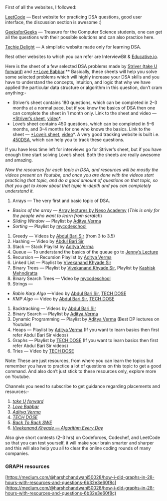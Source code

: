 First of all the websites, I followed:

[LeetCode](http://www.leetcode.com/) — Best website for practicing DSA questions, good user interface, the discussion section is awesome :)

[GeeksforGeeks](http://www.geeksforgeeks.com/) — Treasure for the Computer Science students, one can get all the questions with their possible solutions and can also practice here.

[Techie Delight](https://www.techiedelight.com/) — A simplistic website made only for learning DSA.

Rest other websites to which you can refer are InterviewBit & [Educative.io](http://educative.io/).

Here is the sheet of a few selected DSA problems made by [Striver (take U forward)](https://www.youtube.com/channel/UCJskGeByzRRSvmOyZOz61ig) and [**Love Babbar](https://www.youtube.com/channel/UCQHLxxBFrbfdrk1jF0moTpw).** Basically, these sheets will help you solve some selected problems which will highly increase your DSA skills and you have to understand the concepts, intuition, and logic that why we have applied the particular data structure or algorithm in this question, don’t cram anything:-

- Striver’s sheet contains 180 questions, which can be completed in 2–3 months at a normal pace, but if you know the basics of DSA then one can complete the sheet in 1 month only. Link to the sheet and video — [*Striver’s sheet](https://docs.google.com/document/d/1SM92efk8oDl8nyVw8NHPnbGexTS9W-1gmTEYfEurLWQ/edit), [video](https://www.youtube.com/watch?v=WNtzUR_MwUQ&ab_channel=takeUforward)*.
- Love’s sheet contains 450 questions, which can be completed in 5–6 months, and 3–4 months for one who knows the basics. Link to the sheet — [*Love’s sheet](https://drive.google.com/file/d/1FMdN_OCfOI0iAeDlqswCiC2DZzD4nPsb/view), [video](https://www.youtube.com/watch?v=4iFALQ1ACdA&ab_channel=LoveBabbar)*. A very good tracking website is built i.e. [450DSA](http://450dsa.com/), which can help you to track these questions.

If you have less time left for interviews go for Striver’s sheet, but if you have enough time start solving Love’s sheet. Both the sheets are really awesome and amazing.

_Now the resources for each topic in DSA, and resources will be mostly the videos present on Youtube, and once you are done with the videos start practicing that topic, and do a good amount of questions on that topic, so that you get to know about that topic in-depth and you can completely understand it._

1. Arrays — The very first and basic topic of DSA.

- _Basics of the array_ — [Array lectures by Neso Academy](https://www.youtube.com/watch?v=55l-aZ7_F24&list=PLBlnK6fEyqRjoG6aJ4FvFU1tlXbjLBiOP&ab_channel=NesoAcademy) (_This is only for the people who want to learn from scratch_)
- _Sliding Window_ — Playlist by [Aditya Verma](https://www.youtube.com/watch?v=EHCGAZBbB88&list=PL_z_8CaSLPWeM8BDJmIYDaoQ5zuwyxnfj&ab_channel=AdityaVerma)
- _Sorting_ — Playlist by [mycodeschool](https://www.youtube.com/watch?v=pkkFqlG0Hds&list=PL2_aWCzGMAwKedT2KfDMB9YA5DgASZb3U&index=1&ab_channel=mycodeschool)

1. Greedy — Videos by [Abdul Bari Sir](https://www.youtube.com/watch?v=0IAPZzGSbME&list=PLDN4rrl48XKpZkf03iYFl-O29szjTrs_O&ab_channel=AbdulBari) (from 3 to 3.5)
2. Hashing — Video by [Abdul Bari Sir](https://www.youtube.com/watch?v=mFY0J5W8Udk&ab_channel=AbdulBari)
3. Stack — Stack Playlist by [Aditya Verma](https://www.youtube.com/watch?v=P1bAPZg5uaE&list=PL_z_8CaSLPWdeOezg68SKkeLN4-T_jNHd&ab_channel=AdityaVerma)
4. Queue — To understand the basics of the queue go to [Jenny’s Lecture](https://youtu.be/zp6pBNbUB2U)
5. Recursion — Recursion Playlist by [Aditya Verma](https://www.youtube.com/watch?v=kHi1DUhp9kM&list=PL_z_8CaSLPWeT1ffjiImo0sYTcnLzo-wY&ab_channel=AdityaVerma)
6. Linked List — Playlist by [Vivekanand Khyade Sir](https://www.youtube.com/watch?v=Rs1KPyb9fHY&list=PLeIMaH7i8JDio7glJoO1rQIAo4g1msRRG&ab_channel=VivekanandKhyade-AlgorithmEveryDay)
7. Binary Trees — Playlist by [Vivekanand Khyade Sir](https://www.youtube.com/watch?v=SiyEwLrPpyQ&list=PLeIMaH7i8JDj7DnmO7lll97P1yZjMCpgY&ab_channel=VivekanandKhyade-AlgorithmEveryDay), Playlist by [Kashisk Mehndiratta](https://www.youtube.com/watch?v=kgAAfIB_358&list=PLNxqWc8Uj2LRbsOlBiPJZAyZpaUwdDepd&index=1&ab_channel=KashishMehndiratta)
8. Binary Search Trees — Video by [mycodeschool](https://www.youtube.com/watch?v=pYT9F8_LFTM&ab_channel=mycodeschool)
9. Strings —

- _Rabin Karp Algo_ —Video by [Abdul Bari Sir](https://www.youtube.com/watch?v=qQ8vS2btsxI), [TECH DOSE](https://www.youtube.com/watch?v=BQ9E-2umSWc&ab_channel=TECHDOSE)
- _KMP Algo —_ Video by [Abdul Bari Sir](https://www.youtube.com/watch?v=V5-7GzOfADQ&ab_channel=AbdulBari), [TECH DOSE](https://www.youtube.com/watch?v=ziteu2FpYsA&ab_channel=TECHDOSE)

1. Backtracking — Videos by [Abdul Bari Sir](https://www.youtube.com/watch?v=DKCbsiDBN6c&list=PLDN4rrl48XKpZkf03iYFl-O29szjTrs_O&index=63&ab_channel=AbdulBari)
2. Binary Search — Playlist by [Aditya Verma](https://www.youtube.com/watch?v=j7NodO9HIbk&list=PL_z_8CaSLPWeYfhtuKHj-9MpYb6XQJ_f2&ab_channel=AdityaVerma)
3. Dynamic Programming — Playlist by [Aditya Verma](https://www.youtube.com/watch?v=nqowUJzG-iM&list=PL_z_8CaSLPWekqhdCPmFohncHwz8TY2Go&ab_channel=AdityaVerma) (Best DP lectures on Youtube)
4. Heaps — Playlist by [Aditya Verma](https://www.youtube.com/watch?v=hW8PrQrvMNc&list=PL_z_8CaSLPWdtY9W22VjnPxG30CXNZpI9&ab_channel=AdityaVerma) (If you want to learn basics then first refer Abdul Bari Sir videos)
5. Graphs — Playlist by [TECH DOSE](https://www.youtube.com/watch?v=caAVlibiTkY&list=PLEJXowNB4kPzByLnnFYNSCoqtFz0VKLk5&ab_channel=TECHDOSE) (If you want to learn basics then first refer Abdul Bari Sir videos)
6. Tries — Video by [TECH DOSE](https://www.youtube.com/watch?v=xqsaAhQC6c8&ab_channel=TECHDOSE)

Note: These are just resources, from where you can learn the topics but remember you have to practice a lot of questions on this topic to get a good command. And also don’t just stick to these resources only, explore more on Youtube.

Channels you need to subscribe to get guidance regarding placements and resources:-

1. [_take U forward_](https://www.youtube.com/channel/UCJskGeByzRRSvmOyZOz61ig)
2. [_Love Babbar_](https://www.youtube.com/channel/UCQHLxxBFrbfdrk1jF0moTpw)
3. [_Aditya Verma_](https://www.youtube.com/channel/UC5WO7o71wvxMxEtLRkPhiQQ)
4. [_TECH DOSE_](https://www.youtube.com/channel/UCnxhETjJtTPs37hOZ7vQ88g)
5. [_Back To Back SWE_](https://www.youtube.com/channel/UCmJz2DV1a3yfgrR7GqRtUUA)
6. [_Vivekanand Khyade — Algorithm Every Day_](https://www.youtube.com/user/vivekanandkhyade)

Also give short contests (2–3 hrs) on Codeforces, Codechef, and LeetCode so that you can test yourself, it will make your brain smarter and sharper and this will also help you all to clear the online coding rounds of many companies.

### GRAPH resources

[https://medium.com/@harshchandwani50028/how-i-did-graphs-in-28-hours-with-resources-and-questions-6b32e3e60f8c](https://medium.com/@harshchandwani50028/how-i-did-graphs-in-28-hours-with-resources-and-questions-6b32e3e60f8c)